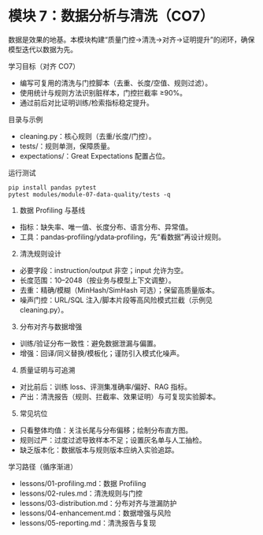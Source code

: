 # 模块 7：数据分析与清洗（CO7）

数据是效果的地基。本模块构建“质量门控→清洗→对齐→证明提升”的闭环，确保模型迭代以数据为先。

学习目标（对齐 CO7）
- 编写可复用的清洗与门控脚本（去重、长度/空值、规则过滤）。
- 使用统计与规则方法识别脏样本，门控拦截率 ≥90%。
- 通过前后对比证明训练/检索指标稳定提升。

目录与示例
- cleaning.py：核心规则（去重/长度/门控）。
- tests/：规则单测，保障质量。
- expectations/：Great Expectations 配置占位。

运行测试
```
pip install pandas pytest
pytest modules/module-07-data-quality/tests -q
```

1. 数据 Profiling 与基线
- 指标：缺失率、唯一值、长度分布、语言分布、异常值。
- 工具：pandas‑profiling/ydata‑profiling，先“看数据”再设计规则。

2. 清洗规则设计
- 必要字段：instruction/output 非空；input 允许为空。
- 长度范围：10–2048（按业务与模型上下文调整）。
- 去重：精确/模糊（MinHash/SimHash 可选）；保留高质量版本。
- 噪声门控：URL/SQL 注入/脚本片段等高风险模式拦截（示例见 cleaning.py）。

3. 分布对齐与数据增强
- 训练/验证分布一致性：避免数据泄漏与偏置。
- 增强：回译/同义替换/模板化；谨防引入模式化噪声。

4. 质量证明与可追溯
- 对比前后：训练 loss、评测集准确率/偏好、RAG 指标。
- 产出：清洗报告（规则、拦截率、效果证明）与可复现实验脚本。

5. 常见坑位
- 只看整体均值：关注长尾与分布偏移；绘制分布直方图。
- 规则过严：过度过滤导致样本不足；设置灰名单与人工抽检。
- 缺乏版本化：数据版本与规则版本应纳入实验追踪。

学习路径（循序渐进）
- lessons/01-profiling.md：数据 Profiling
- lessons/02-rules.md：清洗规则与门控
- lessons/03-distribution.md：分布对齐与泄漏防护
- lessons/04-enhancement.md：数据增强与风险
- lessons/05-reporting.md：清洗报告与复现
